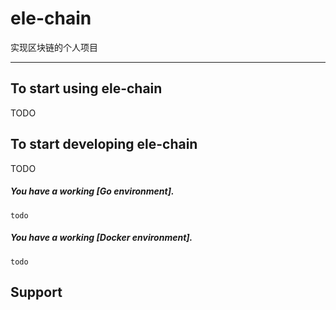 <!--
 * @Author: hoeniu
 * @Date: 2021-01-06 10:13:38
 * @LastModifiedBy: hoeniu
 * @LastEditTime: 2021-01-06 10:29:16
 * @FilePath: /ele-chain/README.md
 * @Description: 
-->
# ele-chain 

实现区块链的个人项目

----

## To start using ele-chain

TODO

## To start developing ele-chain 

TODO

##### You have a working [Go environment].

```
todo
```

##### You have a working [Docker environment].

```
todo
```
## Support

